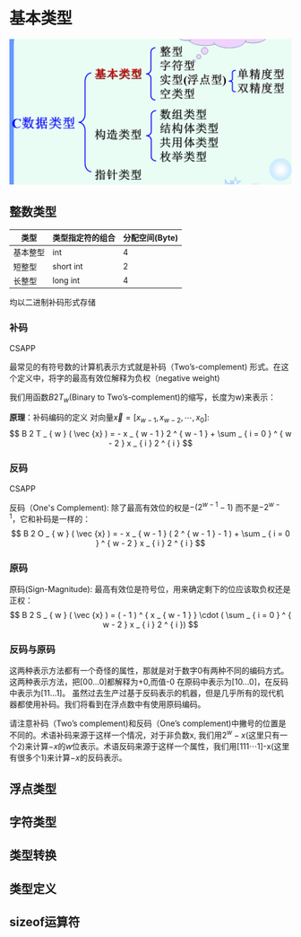 # 基本类型

![image-20220308165915311](img/image-20220308165915311.png)

## 整数类型

| 类型     | 类型指定符的组合 | 分配空间(Byte) |
| -------- | ---------------- | -------------- |
| 基本整型 | int              | 4              |
| 短整型   | short int        | 2              |
| 长整型   | long int         | 4              |

均以二进制补码形式存储

### 补码

CSAPP

最常见的有符号数的计算机表示方式就是补码（Two’s-complement) 形式。在这个定义中，将字的最高有效位解释为负权（negative weight)

 我们用函数$B2T_w$(Binary to Two’s-complement)的缩写，长度为w)来表示：

**原理**：补码编码的定义
对向量$\vec{x} = [ x _ { w - 1 } , x _ { w - 2 } , \cdots , x _ { 0 } ]$:
$$
B 2 T _ { w } ( \vec {x} ) = - x _ { w - 1 } 2 ^ { w - 1 } + \sum _ { i = 0 } ^ { w - 2 } x _ { i } 2 ^ { i }
$$

### 反码

CSAPP

反码（One's Complement): 除了最高有效位的权是$-( 2^{w - 1} - 1)$ 而不是$-2^{w - 1}$，它和补码是一样的：
$$
B 2 O _ { w } ( \vec {x} ) = - x _ { w - 1 } ( 2 ^ { w - 1 } - 1 ) + \sum _ { i = 0 } ^ { w - 2 } x _ { i } 2 ^ { i }
$$

### 原码

原码(Sign-Magnitude): 最高有效位是符号位，用来确定剩下的位应该取负权还是正权：
$$
B 2 S _ { w } ( \vec {x} ) = ( - 1 ) ^ { x _ { w - 1 } } \cdot ( \sum _ { i = 0 } ^ { w - 2 } x _ { i } 2 ^ { i })
$$

### 反码与原码

这两种表示方法都有一个奇怪的属性，那就是对于数字0有两种不同的编码方式。这两种表示方法，把[00...0]都解释为+0,而值-0 在原码中表示为[10...0]，在反码中表示为[11...1]。 虽然过去生产过基于反码表示的机器，但是几乎所有的现代机器都使用补码。我们将看到在浮点数中有使用原码编码。

请注意补码（Two’s complement)和反码（One’s complement)中撇号的位置是不同的。术语补码来源于这样一个情况，对于非负数x, 我们用$2^w - x$(这里只有一个2)来计算$-x$的$w$位表示。术语反码来源于这样一个属性，我们用[111⋯1]-x(这里有很多个1)来计算$-x$的反码表示。

## 浮点类型

## 字符类型

## 类型转换

## 类型定义

## sizeof运算符